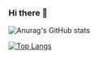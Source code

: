 ### Hi there 👋

![Anurag's GitHub stats](https://github-readme-stats.vercel.app/api?username=danilloestrela&show_icons=true&theme=transparent&count_private=true)


[![Top Langs](https://github-readme-stats.vercel.app/api/top-langs/?username=danilloestrela&langs_count=8&count_private=true&layout=compact)](https://github.com/anuraghazra/github-readme-stats)

